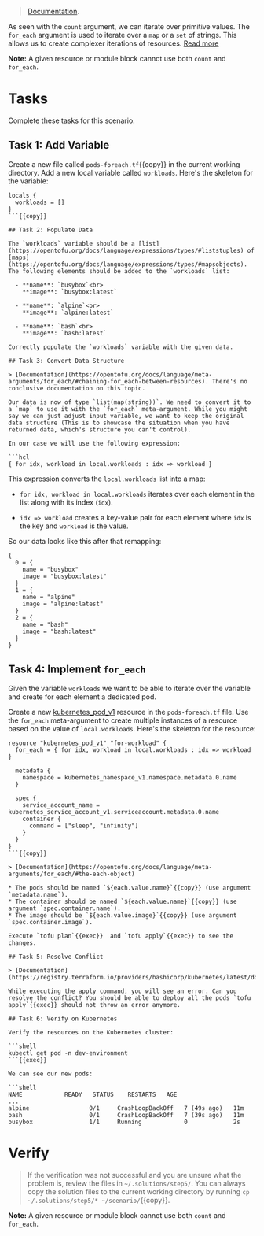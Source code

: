 > [Documentation](https://opentofu.org/docs/language/meta-arguments/for_each/).

As seen with the `count` argument, we can iterate over primitive values. The `for_each` argument is used to iterate over a `map` or a `set` of strings. This allows us to create complexer iterations of resources. [Read more](https://opentofu.org/docs/language/meta-arguments/count/#when-to-use-for_each-instead-of-count)

**Note:** A given resource or module block cannot use both `count` and `for_each`.

# Tasks

Complete these tasks for this scenario. 

## Task 1: Add Variable

Create a new file called `pods-foreach.tf`{{copy}} in the current working directory. Add a new local variable called `workloads`. Here's the skeleton for the variable:

```shell
locals {
  workloads = []
}
```{{copy}}

## Task 2: Populate Data

The `workloads` variable should be a [list](https://opentofu.org/docs/language/expressions/types/#liststuples) of [maps](https://opentofu.org/docs/language/expressions/types/#mapsobjects). The following elements should be added to the `workloads` list:

  - **name**: `busybox`<br>
    **image**: `busybox:latest`

  - **name**: `alpine`<br>
    **image**: `alpine:latest`

  - **name**: `bash`<br>
    **image**: `bash:latest`
    
Correctly populate the `workloads` variable with the given data.

## Task 3: Convert Data Structure

> [Documentation](https://opentofu.org/docs/language/meta-arguments/for_each/#chaining-for_each-between-resources). There's no conclusive documentation on this topic.

Our data is now of type `list(map(string))`. We need to convert it to a `map` to use it with the `for_each` meta-argument. While you might say we can just adjust input variable, we want to keep the original data structure (This is to showcase the situation when you have returned data, which's structure you can't control).

In our case we will use the following expression:

```hcl
{ for idx, workload in local.workloads : idx => workload }
```

This expression converts the `local.workloads` list into a map:

* `for idx, workload in local.workloads` iterates over each element in the list along with its index (`idx`).

* `idx => workload` creates a key-value pair for each element where `idx` is the key and `workload` is the value. 

So our data looks like this after that remapping:

```shell
{
  0 = {
    name = "busybox"
    image = "busybox:latest"
  }
  1 = {
    name = "alpine"
    image = "alpine:latest"
  }
  2 = {
    name = "bash"
    image = "bash:latest"
  }
}
```

## Task 4: Implement `for_each`

Given the variable `workloads` we want to be able to iterate over the variable and create for each element a dedicated pod.

Create a new [kubernetes_pod_v1](https://registry.terraform.io/providers/hashicorp/kubernetes/latest/docs/resources/pod_v1) resource in the `pods-foreach.tf` file. Use the `for_each` meta-argument to create multiple instances of a resource based on the value of `local.workloads`. Here's the skeleton for the resource:

```hcl
resource "kubernetes_pod_v1" "for-workload" {
  for_each = { for idx, workload in local.workloads : idx => workload }

  metadata {
    namespace = kubernetes_namespace_v1.namespace.metadata.0.name
  }

  spec {
    service_account_name = kubernetes_service_account_v1.serviceaccount.metadata.0.name
    container {
      command = ["sleep", "infinity"]
    }
  }
}
```{{copy}}

> [Documentation](https://opentofu.org/docs/language/meta-arguments/for_each/#the-each-object)

* The pods should be named `${each.value.name}`{{copy}} (use argument `metadata.name`). 
* The container should be named `${each.value.name}`{{copy}} (use argument `spec.container.name`).
* The image should be `${each.value.image}`{{copy}} (use argument `spec.container.image`).

Execute `tofu plan`{{exec}}  and `tofu apply`{{exec}} to see the changes.

## Task 5: Resolve Conflict

> [Documentation](https://registry.terraform.io/providers/hashicorp/kubernetes/latest/docs/resources/pod_v1#import).

While executing the apply command, you will see an error. Can you resolve the conflict? You should be able to deploy all the pods `tofu apply`{{exec}} should not throw an error anymore.

## Task 6: Verify on Kubernetes

Verify the resources on the Kubernetes cluster:

```shell
kubectl get pod -n dev-environment
```{{exec}}

We can see our new pods:

```shell
NAME            READY   STATUS    RESTARTS   AGE
...
alpine                 0/1     CrashLoopBackOff   7 (49s ago)   11m
bash                   0/1     CrashLoopBackOff   7 (39s ago)   11m
busybox                1/1     Running            0             2s
```

# Verify

> If the verification was not successful and you are unsure what the problem is, review the files in `~/.solutions/step5/`. You can always copy the solution files to the current working directory by running `cp ~/.solutions/step5/* ~/scenario/`{{copy}}.

**Note:** A given resource or module block cannot use both `count` and `for_each`.

